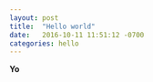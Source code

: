 ```yaml
---
layout: post
title:  "Hello world"
date:   2016-10-11 11:51:12 -0700
categories: hello
---
```


**Yo**
